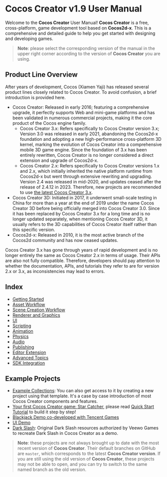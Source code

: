 # Cocos Creator v1.9 User Manual

Welcome to the __Cocos Creator__ User Manual! __Cocos Creator__ is a free, cross-platform, game development tool based on __Cocos2d-x__. This is a comprehensive and detailed guide to help you get started with designing and developing games.

> **Note**: please select the corresponding version of the manual in the upper right corner according to the version of __Cocos Creator__ you are using.

## Product Line Overview

After years of development, Cocos (Xiamen Yaji) has released several product lines closely related to Cocos Creator. To avoid confusion, a brief introduction is provided here.

- Cocos Creator: Released in early 2016; featuring a comprehensive upgrade, it perfectly supports Web and mini-game platforms and has been validated in numerous commercial projects, making it the core product of the Cocos engine family.
  - Cocos Creator 3.x: Refers specifically to Cocos Creator version 3.x; Version 3.0 was released in early 2021, abandoning the Cocos2d-x foundation and adopting a new high-performance cross-platform 3D kernel, marking the evolution of Cocos Creator into a comprehensive mobile 3D game engine. Since the foundation of 3.x has been entirely rewritten, Cocos Creator is no longer considered a direct extension and upgrade of Cocos2d-x.
  - Cocos Creator 2.x: Refers specifically to Cocos Creator versions 1.x and 2.x, which initially inherited the native platform runtime from Cocos2d-x but went through extensive rewriting and upgrading. Version 2.4 was released in mid-2020, and updates ceased after the release of 2.4.12 in 2023. Therefore, new projects are recommended to use [the latest Cocos Creator 3.x](https://www.cocos.com/creator-download).
- Cocos Creator 3D: Initiated in 2017, it underwent small-scale testing in China for more than a year at the end of 2019 under the name Cocos Creator 3D before being officially merged into Cocos Creator 3.0. Since it has been replaced by Cocos Creator 3.x for a long time and is no longer updated separately, when mentioning Cocos Creator 3D, it usually refers to the 3D capabilities of Cocos Creator itself rather than this specific version.
- Cocos2d-x: Released in 2010, it is the most active branch of the Cocos2d community and has now ceased updates.

Cocos Creator 3.x has gone through years of rapid development and is no longer entirely the same as Cocos Creator 2.x in terms of usage. Their APIs are also not fully compatible. Therefore, developers should pay attention to whether the documentation, APIs, and tutorials they refer to are for version 2.x or 3.x, as inconsistencies may lead to errors.

## Index

- [Getting Started](getting-started/index.md)
- [Asset Workflow](asset-workflow/index.md)
- [Scene Creation Workflow](content-workflow/index.md)
- [Renderer and Graphics](render/index.md)
- [UI](ui/index.md)
- [Scripting](scripting/index.md)
- [Animation](animation/index.md)
- [Physics](physics/index.md)
- [Audio](audio/index.md)
- [Publishing](publish/index.md)
- [Editor Extension](extension/index.md)
- [Advanced Topics](advanced-topics/index.md)
- [SDK Integration](sdk/index.md)

## Example Projects

- [Example Collections](https://github.com/cocos-creator/example-cases): You can also get access to it by creating a new project using that template. It's a case by case introduction of most Cocos Creator components and features.
- [Your first Cocos Creator game: Star Catcher](https://github.com/cocos-creator/tutorial-first-game), please read [Quick Start Tutorial](getting-started/quick-start.md) to build it step by step!
- [Blackjack Demo co-developed with Tencent Games](https://github.com/cocos-creator/tutorial-blackjack)
- [UI Demo](https://github.com/cocos-creator/demo-ui)
- [Dark Slash](https://github.com/cocos-creator/tutorial-dark-slash): Original Dark Slash resources authorized by Veewo Games to recreate Dark Slash in Cocos Creator as a demo.

> **Note**: these projects are not always brought up to date with the most recent version of __Cocos Creator__. Their default branches on GitHub are `master`, which corresponds to the latest __Cocos Creator version__. If you are still using the old version of __Cocos Creator__, these projects may not be able to open, and you can try to switch to the same named branch as the old version.
